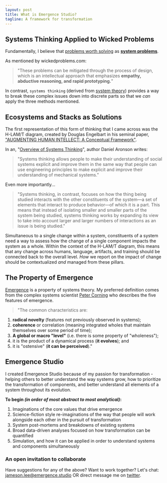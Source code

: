 ```yaml
---
layout: post
title: What is Emergence Studio?
tagline: A framework for transformation
---
```


## Systems Thinking Applied to Wicked Problems

Fundamentally, I believe that [problems worth solving](https://www.wickedproblems.com/1_wicked_problems.php) as **[system problems](https://en.wikipedia.org/wiki/Systems_theory)**.

As mentioned by wickedproblems.com:

>"These problems can be mitigated through the process of design, which is an intellectual approach that emphasizes **empathy, abductive reasoning, and rapid prototyping.**"

In contrast, `systems thinking` (derived from [system theory](https://en.wikipedia.org/wiki/Systems_theory)) provides a way to break these complex issues down into discrete parts so that we _can_ apply the three methods mentioned.

## Ecosystems and Stacks as Solutions

The first representation of this form of thinking that I came across was the H-LAM/T diagram, created by Douglas Engelbart in his seminal paper, ["AUGMENTING HUMAN INTELLECT: A Conceptual Framework"](https://web.stanford.edu/dept/SUL/library/extra4/sloan/mousesite/EngelbartPapers/B5_F18_ConceptFrameworkPt2.html#II.C).

In an, "[Overview of Systems Thinking](http://www.thinking.net/Systems_Thinking/OverviewSTarticle.pdf)", author Daniel Aronson writes:

>"Systems thinking allows people to make their understanding of social systems explicit and improve them in the same way that people can use engineering principles to make explicit and improve their understanding of mechanical systems."

Even more importantly...

>"Systems thinking, in contrast, focuses on how the thing being studied interacts with the other constituents of the system—a set of elements that interact to produce behavior—of which it is a part. This means that instead of isolating smaller and smaller parts of the system being studied, systems thinking works by expanding its view to take into account larger and larger numbers of interactions as an issue is being studied."

Simultaneous to a single change within a system, constituents of a system need a way to assess how the change of a single component impacts the system as a whole. Within the context of the H-LAM/T diagram, this means that any change across humans, language, artifacts, and training should be connected back to the overall level. _How_ we report on the impact of change should be contextualized _and_ managed from these pillars.

## The Property of Emergence

[Emergence](https://en.wikipedia.org/wiki/Emergence) is a property of systems theory. My preferred definition comes from the complex systems scientist [Peter Corning](https://en.wikipedia.org/wiki/Peter_Corning) who describes the five features of emergence.

>"The common characteristics are:
 1. **radical novelty** (features not previously observed in systems);
 2. **coherence** or correlation (meaning integrated wholes that maintain themselves over some period of time);
 3. **A global or macro "level"** (i.e. there is some property of "wholeness");
 4. it is the product of a dynamical process (**it evolves**); and
 5. it is "ostensive" (**it can be perceived**)."

## Emergence Studio

I created Emergence Studio because of my passion for transformation - helping others to better understand the way systems grow, how to prioritize the transformation of components, and  better understand all elements of a system throughout its evolution.

**To begin _(in order of most abstract to most analytical)_:**
 1. Imaginations of the core values that drive emergence
 2. Science-fiction style re-imaginations of the way that people will work alongside each other in the pursuit of transformation
 3. System post-mortems and breakdowns of existing systems
 4. Broad data-driven analyses focused on how transformation can be quantified
 5. Simulation, and how it can be applied in order to understand systems and components simultaneously

### An open invitation to collaborate

Have suggestions for any of the above? Want to work together? Let's chat: jameson.lee@emergence.studio OR direct message me on [twitter](https://twitter.com/mimoemergence).
